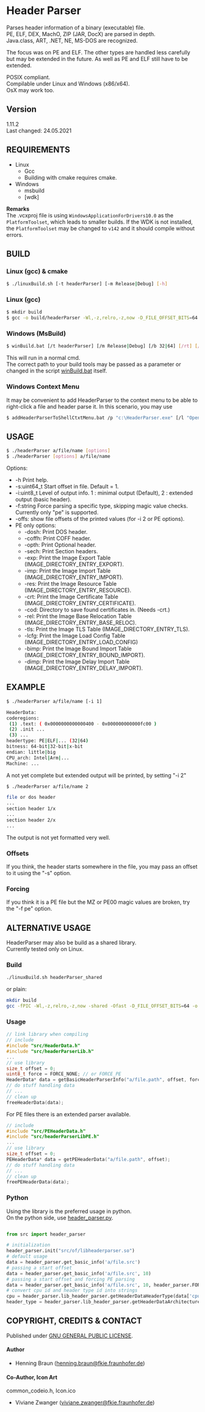 # Header Parser #
Parses header information of a binary (executable) file.  
PE, ELF, DEX, MachO, ZIP (JAR, DocX) are parsed in depth.  
Java.class, ART, .NET, NE, MS-DOS are recognized.  

The focus was on PE and ELF. 
The other types are handled less carefully but may be extended in the future.
As well as PE and ELF still have to be extended.


POSIX compliant.  
Compilable under Linux and Windows (x86/x64).  
OsX may work too.


## Version ##
1.11.2  
Last changed: 24.05.2021

## REQUIREMENTS ##
- Linux
   - Gcc
   - Building with cmake requires cmake.
- Windows
   - msbuild
   - [wdk]

**Remarks**  
The .vcxproj file is using `WindowsApplicationForDrivers10.0` as the `PlatformToolset`, which leads to smaller builds. 
If the WDK is not installed, the `PlatformToolset` may be changed to `v142` and it should compile without errors.

## BUILD ##
### Linux (gcc) & cmake ###
```bash
$ ./linuxBuild.sh [-t headerParser] [-m Release|Debug] [-h]  
```

### Linux (gcc) ###
```bash
$ mkdir build
$ gcc -o build/headerParser -Wl,-z,relro,-z,now -D_FILE_OFFSET_BITS=64 -Ofast src/headerParser.c src/utils/Converter.c  
```

### Windows (MsBuild) ###
```bash
$ winBuild.bat [/t headerParser] [/m Release|Debug] [/b 32|64] [/rt] [/pdb] [/bt a\path] [/h]
```
This will run in a normal cmd.  
The correct path to your build tools may be passed as a parameter or changed in the script [winBuild.bat](winBuild.bat) itself.  


### Windows Context Menu ###
It may be convenient to add HeaderParser to the context menu to be able to right-click a file and header parse it.
In this scenario, you may use
```bash
$ addHeaderParserToShellCtxtMenu.bat /p "c:\HeaderParser.exe" [/l "Open in HeaderParser"]
```

 

## USAGE ##
```bash
$ ./headerParser a/file/name [options]
$ ./headerParser [options] a/file/name
```
Options:  
 * -h Print help.
 * -s:uint64_t Start offset in file. Default = 1.
 * -i:uint8_t Level of output info. 1 : minimal output (Default), 2 : extended output (basic header).
 * -f:string Force parsing a specific type, skipping magic value checks. Currently only "pe" is supported.
 * -offs: show file offsets of the printed values (for -i 2 or PE options).
 * PE only options:
   * -dosh: Print DOS header.
   * -coffh: Print COFF header.
   * -opth: Print Optional header.
   * -sech: Print Section headers.
   * -exp: Print the Image Export Table (IMAGE_DIRECTORY_ENTRY_EXPORT).
   * -imp: Print the Image Import Table (IMAGE_DIRECTORY_ENTRY_IMPORT).
   * -res: Print the Image Resource Table (IMAGE_DIRECTORY_ENTRY_RESOURCE).
   * -crt: Print the Image Certificate Table (IMAGE_DIRECTORY_ENTRY_CERTIFICATE).
   * -cod: Directory to save found certificates in. (Needs -crt.)
   * -rel: Print the Image Base Relocation Table (IMAGE_DIRECTORY_ENTRY_BASE_RELOC).
   * -tls: Print the Image TLS Table (IMAGE_DIRECTORY_ENTRY_TLS).
   * -lcfg: Print the Image Load Config Table (IMAGE_DIRECTORY_ENTRY_LOAD_CONFIG)
   * -bimp: Print the Image Bound Import Table (IMAGE_DIRECTORY_ENTRY_BOUND_IMPORT).
   * -dimp: Print the Image Delay Import Table (IMAGE_DIRECTORY_ENTRY_DELAY_IMPORT).
 
## EXAMPLE ##
```bash
$ ./headerParser a/file/name [-i 1]

HeaderData:
coderegions:
 (1) .text: ( 0x0000000000000400 - 0x000000000000fc00 )
 (2) .init ...
 (3) ...
headertype: PE|ELF|... (32|64)
bitness: 64-bit|32-bit|x-bit
endian: little|big
CPU_arch: Intel|Arm|...
Machine: ...
```

A not yet complete but extended output will be printed, by setting "-i 2"
```bash
$ ./headerParser a/file/name 2

file or dos header
...
section header 1/x
...
section header 2/x
...
```
The output is not yet formatted very well.

### Offsets ###
If you think, the header starts somewhere in the file, you may pass an offset to it using the "-s" option.

### Forcing ###
If you think it is a PE file but the MZ or PE00 magic values are broken, try the "-f pe" option.


## ALTERNATIVE USAGE ##
HeaderParser may also be build as a shared library.  
Currently tested only on Linux.

### Build ###
```bash
./linuxBuild.sh headerParser_shared
```
or plain:
```bash
mkdir build
gcc -fPIC -Wl,-z,relro,-z,now -shared -Ofast -D_FILE_OFFSET_BITS=64 -o build/libheaderparser.so src/headerParserLib.c src/utils/Converter.c -Wall 
```

### Usage ###
```c
// link library when compiling
// include
#include "src/HeaderData.h"
#include "src/headerParserLib.h"
...
// use library
size_t offset = 0;
uint8_t force = FORCE_NONE; // or FORCE_PE
HeaderData* data = getBasicHeaderParserInfo("a/file.path", offset, force);
// do stuff handling data
// ...
// clean up
freeHeaderData(data);
```

For PE files there is an extended parser available. 
```c
// include
#include "src/PEHeaderData.h"
#include "src/headerParserLibPE.h"
...
// use library
size_t offset = 0;
PEHeaderData* data = getPEHeaderData("a/file.path", offset);
// do stuff handling data
// ...
// clean up
freePEHeaderData(data);
```

### Python ###
Using the library is the preferred usage in python.  
On the python side, use [header_parser.py](src/header_parser.py).
```python

from src import header_parser

# initialization
header_parser.init("src/of/libheaderparser.so")
# default usage
data = header_parser.get_basic_info('a/file.src')
# passing a start offset
data = header_parser.get_basic_info('a/file.src', 10)
# passing a start offset and forcing PE parsing
data = header_parser.get_basic_info('a/file.src', 10, header_parser.FORCE_PE)
# convert cpu id and header type id into strings
cpu = header_parser.lib_header_parser.getHeaderDataHeaderType(data['cpu'])
header_type = header_parser.lib_header_parser.getHeaderDataArchitecture(data['headertype'])
```

## COPYRIGHT, CREDITS & CONTACT ## 
Published under [GNU GENERAL PUBLIC LICENSE](LICENSE).

#### Author ####
- Henning Braun ([henning.braun@fkie.fraunhofer.de](henning.braun@fkie.fraunhofer.de)) 

#### Co-Author, Icon Art ####
common_codeio.h, Icon.ico
- Viviane Zwanger ([viviane.zwanger@fkie.fraunhofer.de](viviane.zwanger@fkie.fraunhofer.de))
